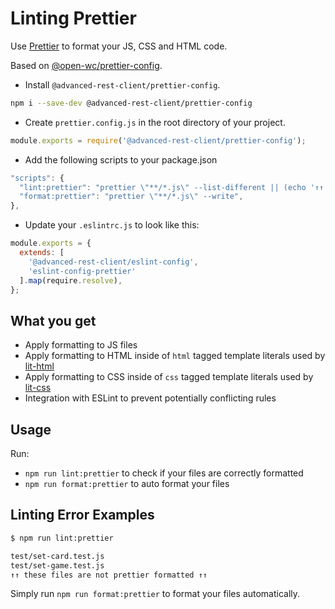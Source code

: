 # Linting Prettier

Use [Prettier](https://prettier.io) to format your JS, CSS and HTML code.

Based on [@open-wc/prettier-config](https://github.com/open-wc/open-wc/tree/master/packages/prettier-config).


-   Install `@advanced-rest-client/prettier-config`.

```bash
npm i --save-dev @advanced-rest-client/prettier-config
```

-   Create `prettier.config.js` in the root directory of your project.

```js
module.exports = require('@advanced-rest-client/prettier-config');
```

-   Add the following scripts to your package.json

```js
"scripts": {
  "lint:prettier": "prettier \"**/*.js\" --list-different || (echo '↑↑ these files are not prettier formatted ↑↑' && exit 1)",
  "format:prettier": "prettier \"**/*.js\" --write",
},
```

- Update your `.eslintrc.js` to look like this:

```js
module.exports = {
  extends: [
    '@advanced-rest-client/eslint-config',
    'eslint-config-prettier'
  ].map(require.resolve),
};
```

## What you get

-   Apply formatting to JS files
-   Apply formatting to HTML inside of `html` tagged template literals used by [lit-html](https://github.com/Polymer/lit-html)
-   Apply formatting to CSS inside of `css` tagged template literals used by [lit-css](https://github.com/lit-styles/lit-styles/tree/master/packages/lit-css)
-   Integration with ESLint to prevent potentially conflicting rules

## Usage

Run:
-   `npm run lint:prettier` to check if your files are correctly formatted
-   `npm run format:prettier` to auto format your files

## Linting Error Examples

```bash
$ npm run lint:prettier

test/set-card.test.js
test/set-game.test.js
↑↑ these files are not prettier formatted ↑↑
```

Simply run `npm run format:prettier` to format your files automatically.
